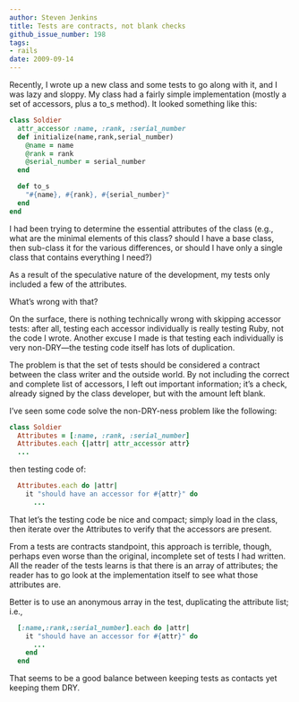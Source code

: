 ```yaml
---
author: Steven Jenkins
title: Tests are contracts, not blank checks
github_issue_number: 198
tags:
- rails
date: 2009-09-14
---
```




Recently, I wrote up a new class and some tests to go along with it, and I was
lazy and sloppy. My class had a fairly simple implementation (mostly a set of accessors, plus a to_s method). It looked something like this:

```ruby
class Soldier
  attr_accessor :name, :rank, :serial_number
  def initialize(name,rank,serial_number)
    @name = name
    @rank = rank
    @serial_number = serial_number
  end

  def to_s
    "#{name}, #{rank}, #{serial_number}"
  end
end
```

I had been trying to determine the essential attributes of the class (e.g., what are the minimal elements of this class? should I have a base class, then sub-class it for the various differences, or should I have only a single class that contains everything I need?)

As a result of the speculative nature of the development, my tests only included a few of the attributes.

What’s wrong with that?

On the surface, there is nothing technically wrong with skipping accessor tests: after all, testing each accessor individually is really testing Ruby, not the code I wrote. Another excuse I made is that testing each individually is very non-DRY—​the testing code itself has lots of duplication.

The problem is that the set of tests should be considered a contract between the class writer and the outside world. By not including the correct and complete list of accessors, I left out important information; it’s a check, already signed by the class developer, but with the amount left blank.

I’ve seen some code solve the non-DRY-ness problem like the following:

```ruby
class Soldier
  Attributes = [:name, :rank, :serial_number]
  Attributes.each {|attr| attr_accessor attr}
  ...
```

then testing code of:

```ruby
  Attributes.each do |attr|
    it "should have an accessor for #{attr}" do
      ...
```

That let’s the testing code be nice and compact; simply load in the class, then iterate over the Attributes to verify that the accessors are present.

From a tests are contracts standpoint, this approach is terrible, though, perhaps even worse than the original, incomplete set of tests I had written. All the reader of the tests learns is that there is an array of attributes; the reader has to go look at the implementation itself to see what those attributes are.

Better is to use an anonymous array in the test, duplicating the attribute list; i.e.,

```ruby
  [:name,:rank,:serial_number].each do |attr|
    it "should have an accessor for #{attr}" do
      ...
    end
  end
```

That seems to be a good balance between keeping tests as contacts yet keeping them DRY.


